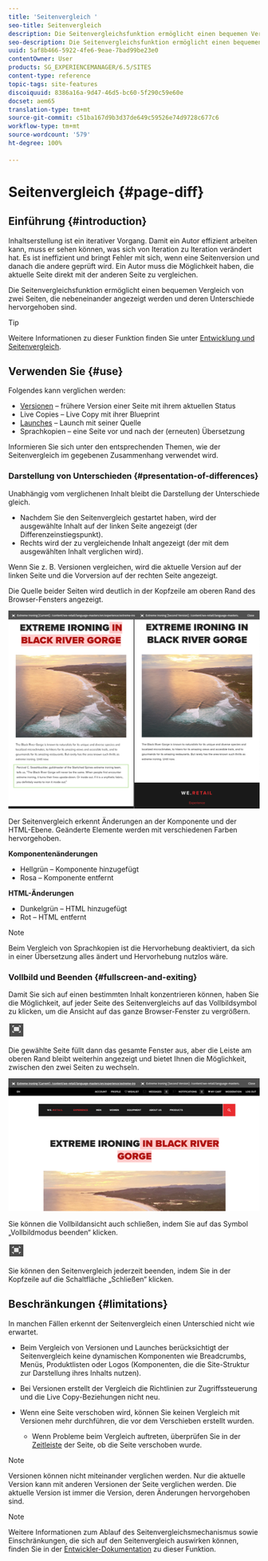 ```yaml
---
title: 'Seitenvergleich '
seo-title: Seitenvergleich
description: Die Seitenvergleichsfunktion ermöglicht einen bequemen Vergleich von zwei Seiten, die nebeneinander angezeigt werden und deren Unterschiede hervorgehoben sind.
seo-description: Die Seitenvergleichsfunktion ermöglicht einen bequemen Vergleich von zwei Seiten, die nebeneinander angezeigt werden und deren Unterschiede hervorgehoben sind.
uuid: 5af8b466-5922-4fe6-9eae-7bad99be23e0
contentOwner: User
products: SG_EXPERIENCEMANAGER/6.5/SITES
content-type: reference
topic-tags: site-features
discoiquuid: 8386a16a-9d47-46d5-bc60-5f290c59e60e
docset: aem65
translation-type: tm+mt
source-git-commit: c51ba167d9b3d37de649c59526e74d9728c677c6
workflow-type: tm+mt
source-wordcount: '579'
ht-degree: 100%

---
```



# Seitenvergleich {#page-diff}

## Einführung {#introduction}

Inhaltserstellung ist ein iterativer Vorgang. Damit ein Autor effizient arbeiten kann, muss er sehen können, was sich von Iteration zu Iteration verändert hat. Es ist ineffizient und bringt Fehler mit sich, wenn eine Seitenversion und danach die andere geprüft wird. Ein Autor muss die Möglichkeit haben, die aktuelle Seite direkt mit der anderen Seite zu vergleichen.

Die Seitenvergleichsfunktion ermöglicht einen bequemen Vergleich von zwei Seiten, die nebeneinander angezeigt werden und deren Unterschiede hervorgehoben sind.

>[!TIP]
>
>Weitere Informationen zu dieser Funktion finden Sie unter [Entwicklung und Seitenvergleich](/help/sites-developing/pagediff.md#operation-details).

## Verwenden Sie {#use}

Folgendes kann verglichen werden:

* [Versionen](/help/sites-authoring/working-with-page-versions.md#comparing-a-version-with-current-page) – frühere Version einer Seite mit ihrem aktuellen Status
* [](/help/sites-administering/msm-livecopy.md#comparing-a-live-copy-page-with-a-blueprint-page)Live Copies – Live Copy mit ihrer Blueprint
* [Launches](/help/sites-authoring/launches-editing.md#comparing-a-launch-page-to-its-source-page) – Launch mit seiner Quelle
* [](/help/sites-administering/tc-manage.md#comparing-language-copies)Sprachkopien – eine Seite vor und nach der (erneuten) Übersetzung

Informieren Sie sich unter den entsprechenden Themen, wie der Seitenvergleich im gegebenen Zusammenhang verwendet wird.

### Darstellung von Unterschieden  {#presentation-of-differences}

Unabhängig vom verglichenen Inhalt bleibt die Darstellung der Unterschiede gleich.

* Nachdem Sie den Seitenvergleich gestartet haben, wird der ausgewählte Inhalt auf der linken Seite angezeigt (der Differenzeinstiegspunkt).
* Rechts wird der zu vergleichende Inhalt angezeigt (der mit dem ausgewählten Inhalt verglichen wird).

Wenn Sie z. B. Versionen vergleichen, wird die aktuelle Version auf der linken Seite und die Vorversion auf der rechten Seite angezeigt.

Die Quelle beider Seiten wird deutlich in der Kopfzeile am oberen Rand des Browser-Fensters angezeigt.

![chlimage_1-109](assets/chlimage_1-109.png)

Der Seitenvergleich erkennt Änderungen an der Komponente und der HTML-Ebene. Geänderte Elemente werden mit verschiedenen Farben hervorgehoben.

**Komponentenänderungen**

* Hellgrün – Komponente hinzugefügt
* Rosa – Komponente entfernt

**HTML-Änderungen**

* Dunkelgrün – HTML hinzugefügt
* Rot – HTML entfernt

>[!NOTE]
>
>Beim Vergleich von Sprachkopien ist die Hervorhebung deaktiviert, da sich in einer Übersetzung alles ändert und Hervorhebung nutzlos wäre.

### Vollbild und Beenden   {#fullscreen-and-exiting}

Damit Sie sich auf einen bestimmten Inhalt konzentrieren können, haben Sie die Möglichkeit, auf jeder Seite des Seitenvergleichs auf das Vollbildsymbol zu klicken, um die Ansicht auf das ganze Browser-Fenster zu vergrößern.

![](do-not-localize/chlimage_1-18.png)

Die gewählte Seite füllt dann das gesamte Fenster aus, aber die Leiste am oberen Rand bleibt weiterhin angezeigt und bietet Ihnen die Möglichkeit, zwischen den zwei Seiten zu wechseln.

![chlimage_1-110](assets/chlimage_1-110.png)

Sie können die Vollbildansicht auch schließen, indem Sie auf das Symbol „Vollbildmodus beenden“ klicken.

![](do-not-localize/chlimage_1-19.png)

Sie können den Seitenvergleich jederzeit beenden, indem Sie in der Kopfzeile auf die Schaltfläche „Schließen“ klicken.

## Beschränkungen {#limitations}

In manchen Fällen erkennt der Seitenvergleich einen Unterschied nicht wie erwartet.

* Beim Vergleich von Versionen und Launches berücksichtigt der Seitenvergleich keine dynamischen Komponenten wie Breadcrumbs, Menüs, Produktlisten oder Logos (Komponenten, die die Site-Struktur zur Darstellung ihres Inhalts nutzen).
* Bei Versionen erstellt der Vergleich die Richtlinien zur Zugriffssteuerung und die Live Copy-Beziehungen nicht neu.
* Wenn eine Seite verschoben wird, können Sie keinen Vergleich mit Versionen mehr durchführen, die vor dem Verschieben erstellt wurden.

   * Wenn Probleme beim Vergleich auftreten, überprüfen Sie in der [Zeitleiste](/help/sites-authoring/basic-handling.md#timeline) der Seite, ob die Seite verschoben wurde.

>[!NOTE]
>
>Versionen können nicht miteinander verglichen werden. Nur die aktuelle Version kann mit anderen Versionen der Seite verglichen werden. Die aktuelle Version ist immer die Version, deren Änderungen hervorgehoben sind.

>[!NOTE]
>
>Weitere Informationen zum Ablauf des Seitenvergleichsmechanismus sowie Einschränkungen, die sich auf den Seitenvergleich auswirken können, finden Sie in der [Entwickler-Dokumentation](/help/sites-developing/pagediff.md) zu dieser Funktion.
